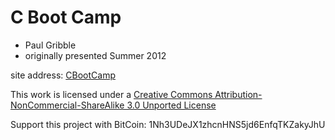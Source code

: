 # C Boot Camp

- Paul Gribble
- originally presented Summer 2012

site address: [CBootCamp](http://www.gribblelab.org/CBootcamp/index.html)

This work is licensed under a [Creative Commons Attribution-NonCommercial-ShareAlike 3.0 Unported License](http://creativecommons.org/licenses/by-nc-sa/3.0/)

Support this project with BitCoin: 1Nh3UDeJX1zhcnHNS5jd6EnfqTKZakyJhU
